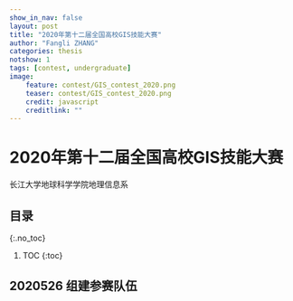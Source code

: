 ```yaml
---
show_in_nav: false
layout: post
title: "2020年第十二届全国高校GIS技能大赛"
author: "Fangli ZHANG"
categories: thesis
notshow: 1
tags: [contest, undergraduate]
image:
    feature: contest/GIS_contest_2020.png
    teaser: contest/GIS_contest_2020.png
    credit: javascript
    creditlink: ""
---
```


# 2020年第十二届全国高校GIS技能大赛

长江大学地球科学学院地理信息系

## 目录
{:.no_toc}
1. TOC
{:toc}

## 2020526 组建参赛队伍

<html>
<style type="text/css">
.anchorBL{
    display:none
}
</style>
<head>
    <meta charset="utf-8">
    <title>方小地</title>
    <script src="../echarts/echarts-master/dist/echarts.js"></script>
    <script src="../echarts/echarts-master/dist/extension/bmap.js"></script>
    <script type="text/javascript" src="http://api.map.baidu.com/api?v=3.0&ak=UQIbZ8RrepxcyoSARRWIrIxZNdSyt96f"></script>
</head>
<body>
    <div id="main" style="width: 100%; height: 960px;"></div>
    <script type="text/javascript">
    var myMap = echarts.init(document.getElementById('main'));

    var data = [
        {name: '陈冬如', value: 1},
        {name: '李晓文', value: 1},
        {name: '宋卓敏', value: 1},
        {name: '方小地', value: 1}
    ];

    var geoCoordMap = {
        '陈冬如':[125.19, 43.48],
        '李晓文':[116.87,38.3],
        '宋卓敏':[111.14125,37.525415],
        '方小地':[114.035351,30.538824]
    };

    var convertData = function (data) {
        var res = [];
        for (var i = 0; i < data.length; i++) {
            var geoCoord = geoCoordMap[data[i].name];
            if (geoCoord) {
                res.push({
                    name: data[i].name,
                    value: geoCoord.concat(data[i].value)
                });
            }
        }
        return res;
    };

    var option = {
        backgroundColor: '#ffffff',
        title: {
            text: '',
            subtext: '',
            sublink: '',
            left: 'center',
            textStyle: {
                color: '#ffffff'
            }
        },
        tooltip : {
            trigger: 'item',
            formatter: function(data) {
                return data.name;
            }
        },
        bmap: {
            center: [114, 31],
            zoom: 5,
            roam: true,
            mapStyle: {
                styleJson: [
                    {
                        "featureType": "water",
                        "elementType": "all",
                        "stylers": {
                            "color": "#b8cefa"
                        }
                    },
                    {
                        "featureType": "land",
                        "elementType": "all",
                        "stylers": {
                            "color": "#f3f3f3"
                        }
                    },
                    {
                        "featureType": "boundary",
                        "elementType": "geometry",
                        "stylers": {
                            "color": "#7f7f7f"
                        }
                    },
                    {
                        "featureType": "railway",
                        "elementType": "all",
                        "stylers": {
                            "visibility": "off"
                        }
                    },
                    {
                        "featureType": "highway",
                        "elementType": "geometry",
                        "stylers": {
                            "color": "#004981",
                            "visibility": "off"
                        }
                    },
                    {
                        "featureType": "highway",
                        "elementType": "geometry.fill",
                        "stylers": {
                            "color": "#005b96",
                            "lightness": 1,
                            "visibility": "off"
                        }
                    },
                    {
                        "featureType": "highway",
                        "elementType": "labels",
                        "stylers": {
                            "visibility": "off"
                        }
                    },
                    {
                        "featureType": "arterial",
                        "elementType": "geometry",
                        "stylers": {
                            "color": "#004981",
                            "visibility": "off"
                        }
                    },
                    {
                        "featureType": "arterial",
                        "elementType": "geometry.fill",
                        "stylers": {
                            "color": "#00508b",
                            "visibility": "off"
                        }
                    },
                    {
                        "featureType": "poi",
                        "elementType": "all",
                        "stylers": {
                            "visibility": "off"
                        }
                    },
                    {
                        "featureType": "green",
                        "elementType": "all",
                        "stylers": {
                            "color": "#056197",
                            "visibility": "off"
                        }
                    },
                    {
                        "featureType": "subway",
                        "elementType": "all",
                        "stylers": {
                            "visibility": "off"
                        }
                    },
                    {
                        "featureType": "manmade",
                        "elementType": "all",
                        "stylers": {
                            "visibility": "off"
                        }
                    },
                    {
                        "featureType": "local",
                        "elementType": "all",
                        "stylers": {
                            "visibility": "off"
                        }
                    },
                    {
                        "featureType": "arterial",
                        "elementType": "labels",
                        "stylers": {
                            "visibility": "off"
                        }
                    },
                    {
                        "featureType": "building",
                        "elementType": "all",
                        "stylers": {
                            "color": "#1a5787",
                            "visibility": "off"
                        }
                    },
                    {
                        "featureType": "label",
                        "elementType": "all",
                        "stylers": {
                            "visibility": "off"
                        }
                    }
                ]
            }
        },
        series : [
            {
                name: '队员',
                type: 'effectScatter',
                coordinateSystem: 'bmap',
                data: convertData(data.slice(0, 3)),
                symbolSize: function (val) {
                    return val[2] *20;
                },
                encode: {
                    value: 2
                },
                showEffectOn: 'render',
                rippleEffect: {
                    brushType: 'stroke'
                },
                hoverAnimation: true,
                label: {
                    color: "black",
                    formatter: '{b}',
                    position: 'top',
                    show: true
                },
                itemStyle: {
                    color: "#ff00ff",
                    shadowBlur: 10,
                    shadowColor: "#333"
                },
                zlevel: 1
            },
            {
                name: '指导',
                type: 'effectScatter',
                coordinateSystem: 'bmap',
                data: convertData(data.slice(3, 4)),
                symbolSize: function (val) {
                    return val[2] *12;
                },
                encode: {
                    value: 2
                },
                showEffectOn: 'render',
                rippleEffect: {
                    brushType: 'stroke'
                },
                hoverAnimation: true,
                label: {
                    color: "black",
                    formatter: '{b}',
                    position: 'bottom',
                    show: true
                },
                itemStyle: {
                    color: "#0000ff",
                    shadowBlur: 10,
                    shadowColor: "#333"
                },
                zlevel: 1
            }
        ]
    };

    myMap.setOption(option);
    </script>
</body>
</html>


## 2020614 确定参赛主题
<html>
<style type="text/css">
.anchorBL{
    display:none
}
</style>
<head>
    <meta charset="utf-8">
    <title>武汉人物</title>
    <script type="text/javascript" src="../echarts/echarts-master/dist/echarts.js"></script>
    <script type="text/javascript" src="../echarts/echarts-master/dist/extension/bmap.js"></script>
    <script type="text/javascript" src="../echarts/echarts-master/benchmark/dep/jquery/jquery.js"></script>
    <script type="text/javascript" src="../echarts/echarts-master/map/js/province/hubei.js"></script>
    <script type="text/javascript" src="http://api.map.baidu.com/api?v=3.0&ak=UQIbZ8RrepxcyoSARRWIrIxZNdSyt96f"></script>
</head>
<body>
    <div id="wuhan_people" style="width: 100%; height: 640px;"></div>
    <script type="text/javascript">
    var myChart = echarts.init(document.getElementById("wuhan_people"));
    var option = {
        title: {
            text: '武汉人物',
            left: 'center'
        },
        series: [{
            name: '',
            type: 'map',
            mapType: '湖北',
            itemStyle: {
                normal: {
                    show: true,
                    areaColor: "#f3f3f3",
                    borderColor: "#7f7f7f",
                    borderWidth: "1"
                },
                emphasis: {
                    show: true,
                    areaColor: "#C8A5DF",
                }
            },
            label: {
                normal: {
                    show: false
                },
                emphasis: {
                    show: true
                }
            },
        }]
    };

    myChart.setOption(option);

    </script>
</body>

</html>


## 2020614 测试
<html>
<style type="text/css">
.anchorBL{
    display:none
}
</style>
<head>
    <meta charset="utf-8">
    <title>武汉人物</title>
    <script type="text/javascript" src="../echarts/echarts-master/dist/echarts.js"></script>
    <script type="text/javascript" src="../echarts/echarts-master/dist/extension/bmap.js"></script>
    <script type="text/javascript" src="../echarts/echarts-master/benchmark/dep/jquery/jquery.js"></script>
    <script type="text/javascript" src="../echarts/echarts-master/map/js/province/hubei.js"></script>
    <script type="text/javascript" src="http://api.map.baidu.com/api?v=3.0&ak=UQIbZ8RrepxcyoSARRWIrIxZNdSyt96f"></script>
</head>
<body>
    <div id="wuhan_1" style="width: 100%; height: 640px;"></div>
    <script type="text/javascript">
    $.getJSON('./420100.json', function (data) {
        echarts.registerMap('江岸区', data);
        var myChart = echarts.init(document.getElementById("wuhan_1"));
        var option = {
            title: {
                text: '武汉人物',
                left: 'center'
            },
            series: [{
                name: '',
                type: 'map',
                mapType: '江岸区',
                itemStyle: {
                    normal: {
                        show: true,
                        areaColor: "#f3f3f3",
                        borderColor: "#7f7f7f",
                        borderWidth: "1"
                    },
                    emphasis: {
                        show: true,
                        areaColor: "#C8A5DF",
                    }
                },
                label: {
                    normal: {
                        show: false
                    },
                    emphasis: {
                        show: true
                    }
                },
            }]
        };

        myChart.setOption(option);
    }


    </script>
</body>

</html>
